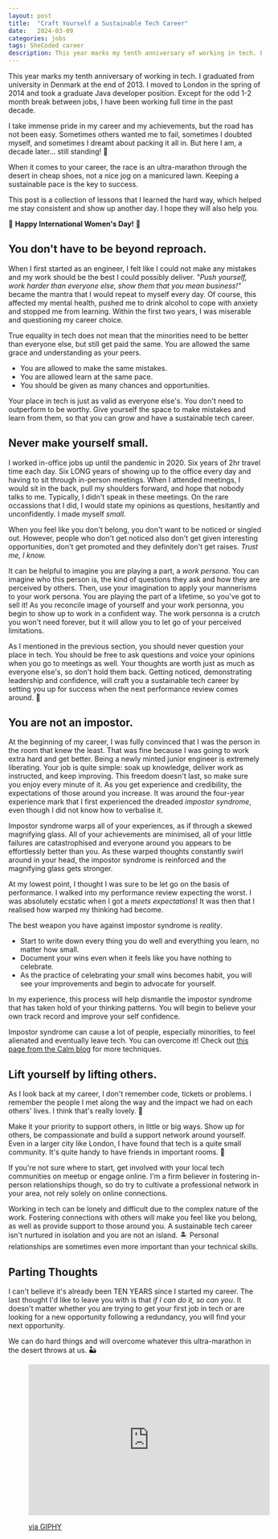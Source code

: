 ```yaml
---
layout: post
title:  "Craft Yourself a Sustainable Tech Career"
date:   2024-03-09
categories: jobs
tags: SheCoded career
description: This year marks my tenth anniversary of working in tech. Except for the odd 1-2 month break between jobs, I have been working full time in the past decade. I take immense pride in my career and my achievements, but the road has not been easy. When it comes to your career, the race is an ultra-marathon through the desert in cheap shoes, not a nice jog on a manicured lawn. Keeping a sustainable pace is the key to success. This post is a collection of lessons that I learned the hard way, which helped me stay consistent and show up another day. I hope they will also help you. 💐 Happy International Women's Day! 💐
---
```


This year marks my tenth anniversary of working in tech. I graduated from university in Denmark at the end of 2013. I moved to London in the spring of 2014 and took a graduate Java developer position. Except for the odd 1-2 month break between jobs, I have been working full time in the past decade.  

I take immense pride in my career and my achievements, but the road has not been easy. Sometimes others wanted me to fail, sometimes I doubted myself, and sometimes I dreamt about packing it all in. But here I am, a decade later... still standing! 💪

When it comes to your career, the race is an ultra-marathon through the desert in cheap shoes, not a nice jog on a manicured lawn. Keeping a sustainable pace is the key to success. 

This post is a collection of lessons that I learned the hard way, which helped me stay consistent and show up another day. I hope they will also help you. 

💐 **Happy International Women's Day!** 💐

## You don't have to be beyond reproach.

When I first started as an engineer, I felt like I could not make any mistakes and my work should be the best I could possibly deliver. _"Push yourself, work harder than everyone else, show them that you mean business!"_  became the mantra that I would repeat to myself every day. Of course, this affected my mental health, pushed me to drink alcohol to cope with anxiety and stopped me from learning. Within the first two years, I was miserable and questioning my career choice. 

True equality in tech does not mean that the minorities need to be better than everyone else, but still get paid the same. You are allowed the same grace and understanding as your peers.
- You are allowed to make the same mistakes.
- You are allowed learn at the same pace.
- You should be given as many chances and opportunities.

Your place in tech is just as valid as everyone else's. You don't need to outperform to be worthy. Give yourself the space to make mistakes and learn from them, so that you can grow and have a sustainable tech career. 

## Never make yourself small.

I worked in-office jobs up until the pandemic in 2020. Six years of 2hr travel time each day. Six LONG years of showing up to the office every day and having to sit through in-person meetings. When I attended meetings, I would sit in the back, pull my shoulders forward, and hope that nobody talks to me. Typically, I didn't speak in these meetings. On the rare occassions that I did, I would state my opinions as questions, hesitantly and unconfidently. I made myself _small_.

When you feel like you don't belong, you don't want to be noticed or singled out. However, people who don't get noticed also don't get given interesting opportunities, don't get promoted and they definitely don't get raises. _Trust me, I know._ 

It can be helpful to imagine you are playing a part, a _work persona_. You can imagine who this person is, the kind of questions they ask and how they are perceived by others. Then, use your imagination to apply your mannerisms to your work persona. You are playing the part of a lifetime, so you've got to sell it! As you reconcile image of yourself and your work personna, you begin to show up to work in a confident way. The work personna is a crutch you won't need forever, but it will allow you to let go of your perceived limitations.

As I mentioned in the previous section, you should never question your place in tech. You should be free to ask questions and voice your opinions when you go to meetings as well. Your thoughts are worth just as much as everyone else's, so don't hold them back. Getting noticed, demonstrating leadership and confidence, will craft you a sustainable tech career by setting you up for success when the next performance review comes around. 🤞

## You are not an impostor.

At the beginning of my career, I was fully convinced that I was the person in the room that knew the least. That was fine because I was going to work extra hard and get better. Being a newly minted junior engineer is extremely liberating. Your job is quite simple: soak up knowledge, deliver work as instructed, and keep improving. This freedom doesn't last, so make sure you enjoy every minute of it. As you get experience and credibility, the expectations of those around you increase. It was around the four-year experience mark that I first experienced the dreaded _impostor syndrome_, even though I did not know how to verbalise it.

Impostor syndrome warps all of your experiences, as if through a skewed magnifying glass. All of your achievements are minimised, all of your little failures are catastrophised and everyone around you appears to be effortlessly better than you. As these warped thoughts constantly swirl around in your head, the impostor syndrome is reinforced and the magnifying glass gets stronger.

At my lowest point, I thought I was sure to be let go on the basis of performance. I walked into my performance review expecting the worst. I was absolutely ecstatic when I got a _meets expectations_! It was then that I realised how warped my thinking had become.

The best weapon you have against impostor syndrome is _reality_. 
- Start to write down every thing you do well and everything you learn, no matter how small. 
- Document your wins even when it feels like you have nothing to celebrate. 
- As the practice of celebrating your small wins becomes habit, you will see your improvements and begin to advocate for yourself.

In my experience, this process will help dismantle the impostor syndrome that has taken hold of your thinking patterns. You will begin to believe your own track record and improve your self confidence.

Impostor syndrome can cause a lot of people, especially minorities, to feel alienated and eventually leave tech. You can overcome it! Check out [this page from the Calm blog](https://www.calm.com/blog/how-to-overcome-imposter-syndrome) for more techniques. 

## Lift yourself by lifting others.

As I look back at my career, I don't remember code, tickets or problems. I remember the people I met along the way and the impact we had on each others' lives. I think that's really lovely. 🫶

Make it your priority to support others, in little or big ways. Show up for others, be compassionate and build a support network around yourself. Even in a larger city like London, I have found that tech is a quite small community. It's quite handy to have friends in important rooms. 💪

If you're not sure where to start, get involved with your local tech communities on meetup or engage online. I'm a firm believer in fostering in-person relationships though, so do try to cultivate a professional network in your area, not rely solely on online connections.

Working in tech can be lonely and difficult due to the complex nature of the work. Fostering connections with others will make you feel like you belong, as well as provide support to those around you. A sustainable tech career isn't nurtured in isolation and you are not an island. 🏝️ Personal relationships are sometimes even more important than your technical skills.

## Parting Thoughts

I can't believe it's already been TEN YEARS since I started my career. The last thought I'd like to leave you with is that _if I can do it, so can you_. It doesn't matter whether you are trying to get your first job in tech or are looking for a new opportunity following a redundancy, you will find your next opportunity. 

We can do hard things and will overcome whatever this ultra-marathon in the desert throws at us. 🏜️

<div class="container">
    <div class="row">
        <figure class="centered">
          <iframe src="https://giphy.com/embed/Q21Nnq7Qjem0QsC4Fp" width="480" height="300" frameBorder="0" class="giphy-embed" allowFullScreen></iframe><p><a href="https://giphy.com/gifs/onepeloton-Q21Nnq7Qjem0QsC4Fp">via GIPHY</a></p>
        </figure>
    </div>
</div>